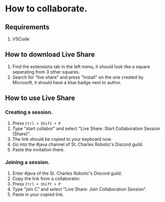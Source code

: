 # How to collaborate.

## Requirements
1. VSCode

## How to download Live Share
1. Find the extensions tab in the left menu, it should look like a square seperating from 3 other squares.
2. Search for "live share" and press "Install" on the one created by Microsoft, it should have a blue badge next to author.

## How to use Live Share

### Creating a session.
1. Press `Ctrl + Shift + P`
2. Type "start collabor" and select "Live Share: Start Collaboration Session (Share)".
3. The link should be copied to your keyboard now.
4. Go into the #java channel of St. Charles Robotic's Discord guild.
5. Paste the invitation there.

### Joining a session.
1. Enter #java of the St. Charles Robotic's Discord guild.
2. Copy the link from a collaborator.
3. Press `Ctrl + Shift + P`
4. Type "join C" and select "Live Share: Join Collaboration Session".
5. Paste in your copied link.
